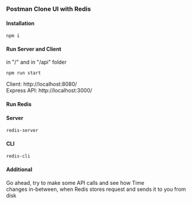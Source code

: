 ### Postman Clone UI with Redis

#### Installation

```
npm i 
```

#### Run Server and Client

in "/" and in "/api" folder

```
npm run start
```

Client: http://localhost:8080/ <br>
Express API: http://localhost:3000/ <br>


#### Run Redis

#### Server
```
redis-server
```

#### CLI
```
redis-cli
```

#### Additional

Go ahead, try to make some API calls and see how Time <br>
changes in-between, when Redis stores request and sends it to you from disk

